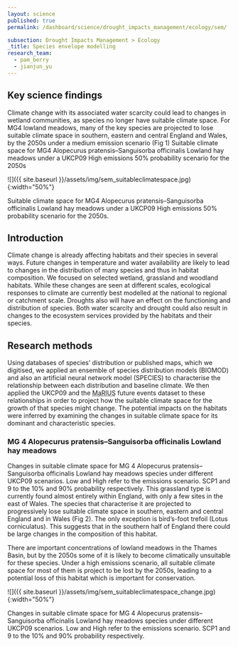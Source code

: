 ```yaml
---
layout: science
published: true
permalink: /dashboard/science/drought_impacts_management/ecology/sem/

subsection: Drought Impacts Management > Ecology
_title: Species envelope modelling
research_team:
  - pam_berry
  - jianjun_yu
---
```

## Key science findings

Climate change with its associated water scarcity could lead to changes in wetland communities, as species no longer have suitable climate space.
For MG4 lowland meadows, many of the key species are projected to lose suitable climate space in southern, eastern and central England and Wales, by the 2050s under a medium emission scenario (Fig 1) Suitable climate space for MG4 Alopecurus pratensis–Sanguisorba officinalis Lowland hay meadows under a UKCP09 High emissions 50% probability scenario for the 2050s

![]({{ site.baseurl }}/assets/img/sem_suitableclimatespace.jpg){:width="50%"}

Suitable climate space for MG4 Alopecurus pratensis–Sanguisorba officinalis Lowland hay meadows under a UKCP09 High emissions 50% probability scenario for the 2050s.

## Introduction 

Climate change is already affecting habitats and their species in several ways. Future changes in temperature and water availability are likely to lead to changes in the distribution of many species and thus in habitat composition. We focused on selected wetland, grassland and woodland habitats. While these changes are seen at different scales, ecological responses to climate are currently best modelled at the national to regional or catchment scale. Droughts also will have an effect on the functioning and distribution of species. Both water scarcity and drought could also result in changes to the ecosystem services provided by the habitats and their species. 

## Research methods

Using databases of species’ distribution or published maps, which we digitised, we applied an ensemble of species distribution models (BIOMOD) and also an artificial neural network model (SPECIES) to characterise the relationship between each distribution and baseline climate. We then applied the UKCP09 and the <abbr title="Managing the Risks, Impacts and Uncertainties of drought and water Scarcity">MaRIUS</abbr> future events dataset to these relationships in order to project how the suitable climate space for the growth of that species might change.  The potential impacts on the habitats were inferred by examining the changes in suitable climate space for its dominant and characteristic species.

### MG 4 Alopecurus pratensis–Sanguisorba officinalis Lowland hay meadows

Changes in suitable climate space for MG 4 Alopecurus pratensis–Sanguisorba officinalis Lowland hay meadows species under different UKCP09 scenarios. Low and High refer to the emissions scenario. SCP1 and 9 to the 10% and 90% probability respectively.
This grassland type is currently found almost entirely within England, with only a few sites in the east of Wales.  The species that characterise it are projected to progressively lose suitable climate space in southern, eastern and central England and in Wales (Fig 2). The only exception is bird’s-foot trefoil (Lotus corniculatus). This suggests that in the southern half of England there could be large changes in the composition of this habitat.

There are important concentrations of lowland meadows in the Thames Basin, but by the 2050s some of it is likely to become climatically unsuitable for these species. Under a high emissions scenario, all suitable climate space for most of them is project to be lost by the 2050s, leading to a potential loss of this habitat which is important for conservation.

![]({{ site.baseurl }}/assets/img/sem_suitableclimatespace_change.jpg){:width="50%"}

Changes in suitable climate space for MG 4 Alopecurus pratensis–Sanguisorba officinalis Lowland hay meadows species under different UKCP09 scenarios. Low and High refer to the emissions scenario. SCP1 and 9 to the 10% and 90% probability respectively.